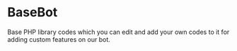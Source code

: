 # BaseBot
Base PHP library codes which you can edit and add your own codes to it for adding custom features on our bot.
